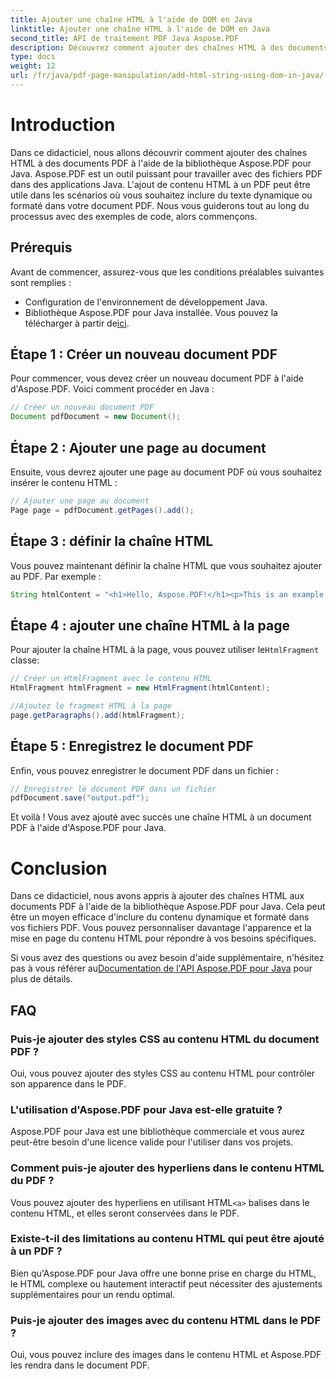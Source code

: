 ```yaml
---
title: Ajouter une chaîne HTML à l'aide de DOM en Java
linktitle: Ajouter une chaîne HTML à l'aide de DOM en Java
second_title: API de traitement PDF Java Aspose.PDF
description: Découvrez comment ajouter des chaînes HTML à des documents PDF à l'aide de la bibliothèque Aspose.PDF pour Java. Ce guide étape par étape vous montrera le processus avec des exemples de code source.
type: docs
weight: 12
url: /fr/java/pdf-page-manipulation/add-html-string-using-dom-in-java/
---
```


# Introduction
Dans ce didacticiel, nous allons découvrir comment ajouter des chaînes HTML à des documents PDF à l'aide de la bibliothèque Aspose.PDF pour Java. Aspose.PDF est un outil puissant pour travailler avec des fichiers PDF dans des applications Java. L'ajout de contenu HTML à un PDF peut être utile dans les scénarios où vous souhaitez inclure du texte dynamique ou formaté dans votre document PDF. Nous vous guiderons tout au long du processus avec des exemples de code, alors commençons.

## Prérequis
Avant de commencer, assurez-vous que les conditions préalables suivantes sont remplies :
- Configuration de l'environnement de développement Java.
-  Bibliothèque Aspose.PDF pour Java installée. Vous pouvez la télécharger à partir de[ici](https://releases.aspose.com/pdf/java/).

## Étape 1 : Créer un nouveau document PDF
Pour commencer, vous devez créer un nouveau document PDF à l'aide d'Aspose.PDF. Voici comment procéder en Java :

```java
// Créer un nouveau document PDF
Document pdfDocument = new Document();
```

## Étape 2 : Ajouter une page au document
Ensuite, vous devrez ajouter une page au document PDF où vous souhaitez insérer le contenu HTML :

```java
// Ajouter une page au document
Page page = pdfDocument.getPages().add();
```

## Étape 3 : définir la chaîne HTML
Vous pouvez maintenant définir la chaîne HTML que vous souhaitez ajouter au PDF. Par exemple :

```java
String htmlContent = "<h1>Hello, Aspose.PDF!</h1><p>This is an example of adding HTML content to a PDF document.</p>";
```

## Étape 4 : ajouter une chaîne HTML à la page
 Pour ajouter la chaîne HTML à la page, vous pouvez utiliser le`HtmlFragment` classe:

```java
// Créer un HtmlFragment avec le contenu HTML
HtmlFragment htmlFragment = new HtmlFragment(htmlContent);

//Ajoutez le fragment HTML à la page
page.getParagraphs().add(htmlFragment);
```

## Étape 5 : Enregistrez le document PDF
Enfin, vous pouvez enregistrer le document PDF dans un fichier :

```java
// Enregistrer le document PDF dans un fichier
pdfDocument.save("output.pdf");
```

Et voilà ! Vous avez ajouté avec succès une chaîne HTML à un document PDF à l'aide d'Aspose.PDF pour Java.

# Conclusion
Dans ce didacticiel, nous avons appris à ajouter des chaînes HTML aux documents PDF à l'aide de la bibliothèque Aspose.PDF pour Java. Cela peut être un moyen efficace d'inclure du contenu dynamique et formaté dans vos fichiers PDF. Vous pouvez personnaliser davantage l'apparence et la mise en page du contenu HTML pour répondre à vos besoins spécifiques.

 Si vous avez des questions ou avez besoin d'aide supplémentaire, n'hésitez pas à vous référer au[Documentation de l'API Aspose.PDF pour Java](https://reference.aspose.com/pdf/java/) pour plus de détails.

## FAQ

### Puis-je ajouter des styles CSS au contenu HTML du document PDF ?
   Oui, vous pouvez ajouter des styles CSS au contenu HTML pour contrôler son apparence dans le PDF.

### L'utilisation d'Aspose.PDF pour Java est-elle gratuite ?
   Aspose.PDF pour Java est une bibliothèque commerciale et vous aurez peut-être besoin d'une licence valide pour l'utiliser dans vos projets.

### Comment puis-je ajouter des hyperliens dans le contenu HTML du PDF ?
   Vous pouvez ajouter des hyperliens en utilisant HTML`<a>` balises dans le contenu HTML, et elles seront conservées dans le PDF.

### Existe-t-il des limitations au contenu HTML qui peut être ajouté à un PDF ?
   Bien qu'Aspose.PDF pour Java offre une bonne prise en charge du HTML, le HTML complexe ou hautement interactif peut nécessiter des ajustements supplémentaires pour un rendu optimal.

### Puis-je ajouter des images avec du contenu HTML dans le PDF ?
   Oui, vous pouvez inclure des images dans le contenu HTML et Aspose.PDF les rendra dans le document PDF.